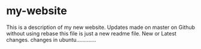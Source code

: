 # my-website

This is a description of my new website.
Updates made on master on Github without using rebase
this file is just a new readme file.
New or Latest changes.
changes in ubuntu.............


